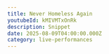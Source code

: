 ```yaml
---
title: Never Homeless Again
youtubeId: kMIVMTxOnRk
description: Snippet
date: 2025-08-09T04:00:00.000Z
category: live-performances
---
```


